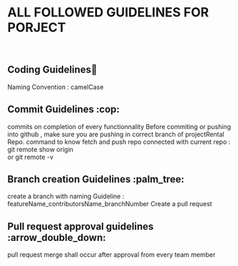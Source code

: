 <h1> ALL FOLLOWED GUIDELINES FOR PORJECT </h1>
<br />
<h2>Coding Guidelines🚦</h2>
  Naming Convention : camelCase
  

<h2>Commit Guidelines  :cop:</h2>
 commits on completion of every functionnality
  Before commiting or pushing into github , make sure you are pushing in correct branch of projectRental Repo.
    command to know fetch and push repo connected with current repo :   git remote show origin <br/> or   git remote -v </span> 
  
<h2>Branch creation Guidelines :palm_tree:</h2>
  create a branch with naming Guideline :  featureName_contributorsName_branchNumber 
  Create a pull request

<h2>Pull request approval guidelines :arrow_double_down:</h2>
  pull request merge shall occur after approval from every team member

